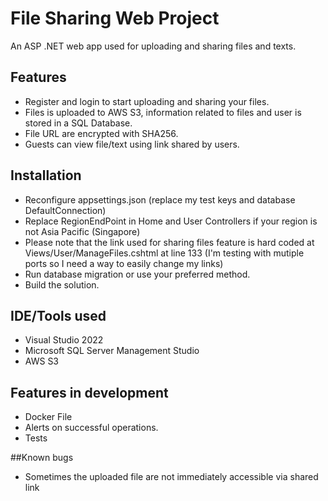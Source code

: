 # File Sharing Web Project


An ASP .NET web app used for uploading and sharing files and texts.


## Features

- Register and login to start uploading and sharing your files.
- Files is uploaded to AWS S3, information related to files and user is stored in a SQL Database.
- File URL are encrypted with SHA256.
- Guests can view file/text using link shared by users.


## Installation
- Reconfigure appsettings.json (replace my test keys and database DefaultConnection)
- Replace RegionEndPoint in Home and User Controllers if your region is not Asia Pacific (Singapore)
- Please note that the link used for sharing files feature is hard coded at Views/User/ManageFiles.cshtml at line 133 (I'm testing with mutiple ports so I need a way to easily change my links)
- Run database migration or use your preferred method.
- Build the solution.


## IDE/Tools used

- Visual Studio 2022
- Microsoft SQL Server Management Studio
- AWS S3

## Features in development

- Docker File
- Alerts on successful operations.
- Tests

##Known bugs
- Sometimes the uploaded file are not immediately accessible via shared link
